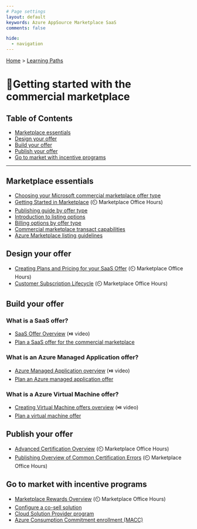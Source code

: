 ```yaml
---
# Page settings
layout: default
keywords: Azure AppSource Marketplace SaaS
comments: false

hide:
  - navigation
---
```


[Home](../index.md) > [Learning Paths](./index.md)

# 🚦Getting started with the commercial marketplace

## Table of Contents

<!-- no toc -->
- [Marketplace essentials](#marketplace-essentials)
- [Design your offer](#design-your-offer)
- [Build your offer](#build-your-offer)
- [Publish your offer](#publish-your-offer)
- [Go to market with incentive programs](#go-to-market-with-incentive-programs)

---

## Marketplace essentials

- [Choosing your Microsoft commercial marketplace offer type](../select-offer-type/index.md)
- [Getting Started in Marketplace](https://aka.ms/MOH/GettingStartedinMarketplace) (⏲️ Marketplace Office Hours)
- [Publishing guide by offer type](https://docs.microsoft.com/azure/marketplace/marketplace-commercial-transaction-capabilities-and-considerations#transact-overview)
- [Introduction to listing options](https://docs.microsoft.com/azure/marketplace/determine-your-listing-type)
- [Billing options by offer type](https://docs.microsoft.com/azure/marketplace/publisher-guide-by-offer-type)
- [Commercial marketplace transact capabilities](https://docs.microsoft.com/azure/marketplace/marketplace-commercial-transaction-capabilities-and-considerations)
- [Azure Marketplace listing guidelines](https://docs.microsoft.com/azure/marketplace/marketplace-criteria-content-validation)

## Design your offer

- [Creating Plans and Pricing for your SaaS Offer](https://aka.ms/MOH/PlansAndPricing) (⏲️ Marketplace Office Hours)
- [Customer Subscription Lifecycle](https://aka.ms/MOH/CustomerSubscriptionLifecycle) (⏲️ Marketplace Office Hours)

## Build your offer

### What is a SaaS offer?

- [SaaS Offer Overview](https://microsoft.github.io/Mastering-the-Marketplace/saas/#saas-offer-overview) (⏯️ video)
- [Plan a SaaS offer for the commercial marketplace](https://docs.microsoft.com/azure/marketplace/plan-saas-offer)

### What is an Azure Managed Application offer?		

- [Azure Managed Application overview](https://microsoft.github.io/Mastering-the-Marketplace/ama/#azure-managed-applications-overview) (⏯️ video)	
- [Plan an Azure managed application offer](https://docs.microsoft.com/azure/marketplace/plan-azure-app-managed-app)
 
### What is a Azure Virtual Machine offer?		
- [Creating Virtual Machine offers overview](https://microsoft.github.io/Mastering-the-Marketplace/vm/#creating-virtual-machine-offers-overview) (⏯️ video)
- [Plan a virtual machine offer](https://docs.microsoft.com/azure/marketplace/marketplace-virtual-machines)

## Publish your offer

- [Advanced Certification Overview](https://aka.ms/MOH/AdvancedCertificationOverview) (⏲️ Marketplace Office Hours)
- [Publishing Overview of Common Certification Errors](https://aka.ms/MOH/CommonCertificationErrors)  (⏲️ Marketplace Office Hours)

## Go to market with incentive programs

- [Marketplace Rewards Overview](https://aka.ms/MOH/MarketplaceRewardsOverview) (⏲️ Marketplace Office Hours)
- [Configure a co-sell solution](https://docs.microsoft.com/partner-center/co-sell-configure)
- [Cloud Solution Provider program](https://docs.microsoft.com/azure/marketplace/cloud-solution-providers)
- [Azure Consumption Commitment enrollment (MACC)](https://docs.microsoft.com/azure/marketplace/azure-consumption-commitment-enrollment)